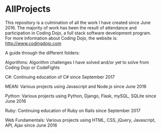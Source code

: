 # AllProjects

This repository is a culmination of all the work I have created since June 2016.  The majority of work has been the result of attendance and participation in Coding Dojo, a full stack software development program.  For more information about Coding Dojo, the website is: http://www.codingdojo.com

A guide through the different folders:

Algorithms: 
Algorithm challenges I have solved and/or yet to solve from Coding Dojo or CodeFights

C#: 
Continuing education of C# since September 2017

MEAN: 
Various projects using Javascript and Node.js since June 2016

Python: 
Various projects using Python, Django, Flask, mySQL, SQLite since June 2016

Ruby: 
Continuing education of Ruby on Rails since September 2017

Web Fundamentals: 
Various projects using HTML, CSS, jQuery, Javascript, API, Ajax since June 2016
